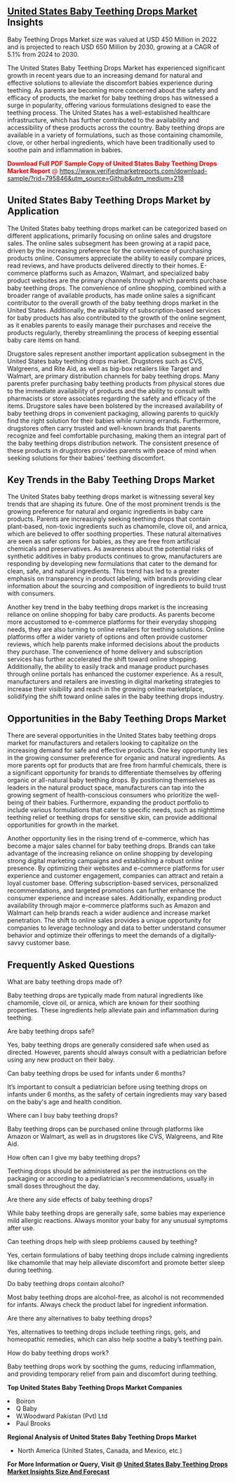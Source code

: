 <h2><a href="https://www.verifiedmarketreports.com/download-sample/?rid=795846&amp;utm_source=Github&amp;utm_medium=218" target="_blank">United States Baby Teething Drops Market</a> Insights</h2><p>Baby Teething Drops Market size was valued at USD 450 Million in 2022 and is projected to reach USD 650 Million by 2030, growing at a CAGR of 5.1% from 2024 to 2030.</p><p><p>The United States Baby Teething Drops Market has experienced significant growth in recent years due to an increasing demand for natural and effective solutions to alleviate the discomfort babies experience during teething. As parents are becoming more concerned about the safety and efficacy of products, the market for baby teething drops has witnessed a surge in popularity, offering various formulations designed to ease the teething process. The United States has a well-established healthcare infrastructure, which has further contributed to the availability and accessibility of these products across the country. Baby teething drops are available in a variety of formulations, such as those containing chamomile, clove, or other herbal ingredients, which have been traditionally used to soothe pain and inflammation in babies. <p><span class=""><span style="color: #ff0000;"><strong>Download Full PDF Sample Copy of United States Baby Teething Drops Market Report</strong> @ </span><a href="https://www.verifiedmarketreports.com/download-sample/?rid=795846&amp;utm_source=Github&amp;utm_medium=218" target="_blank">https://www.verifiedmarketreports.com/download-sample/?rid=795846&amp;utm_source=Github&amp;utm_medium=218</a></span></p></p> <h2>United States Baby Teething Drops Market by Application</h2> <p>The United States baby teething drops market can be categorized based on different applications, primarily focusing on online sales and drugstore sales. The online sales subsegment has been growing at a rapid pace, driven by the increasing preference for the convenience of purchasing products online. Consumers appreciate the ability to easily compare prices, read reviews, and have products delivered directly to their homes. E-commerce platforms such as Amazon, Walmart, and specialized baby product websites are the primary channels through which parents purchase baby teething drops. The convenience of online shopping, combined with a broader range of available products, has made online sales a significant contributor to the overall growth of the baby teething drops market in the United States. Additionally, the availability of subscription-based services for baby products has also contributed to the growth of the online segment, as it enables parents to easily manage their purchases and receive the products regularly, thereby streamlining the process of keeping essential baby care items on hand.</p> <p>Drugstore sales represent another important application subsegment in the United States baby teething drops market. Drugstores such as CVS, Walgreens, and Rite Aid, as well as big-box retailers like Target and Walmart, are primary distribution channels for baby teething drops. Many parents prefer purchasing baby teething products from physical stores due to the immediate availability of products and the ability to consult with pharmacists or store associates regarding the safety and efficacy of the items. Drugstore sales have been bolstered by the increased availability of baby teething drops in convenient packaging, allowing parents to quickly find the right solution for their babies while running errands. Furthermore, drugstores often carry trusted and well-known brands that parents recognize and feel comfortable purchasing, making them an integral part of the baby teething drops distribution network. The consistent presence of these products in drugstores provides parents with peace of mind when seeking solutions for their babies' teething discomfort.</p> <h2>Key Trends in the Baby Teething Drops Market</h2> <p>The United States baby teething drops market is witnessing several key trends that are shaping its future. One of the most prominent trends is the growing preference for natural and organic ingredients in baby care products. Parents are increasingly seeking teething drops that contain plant-based, non-toxic ingredients such as chamomile, clove oil, and arnica, which are believed to offer soothing properties. These natural alternatives are seen as safer options for babies, as they are free from artificial chemicals and preservatives. As awareness about the potential risks of synthetic additives in baby products continues to grow, manufacturers are responding by developing new formulations that cater to the demand for clean, safe, and natural ingredients. This trend has led to a greater emphasis on transparency in product labeling, with brands providing clear information about the sourcing and composition of ingredients to build trust with consumers.</p> <p>Another key trend in the baby teething drops market is the increasing reliance on online shopping for baby care products. As parents become more accustomed to e-commerce platforms for their everyday shopping needs, they are also turning to online retailers for teething solutions. Online platforms offer a wider variety of options and often provide customer reviews, which help parents make informed decisions about the products they purchase. The convenience of home delivery and subscription services has further accelerated the shift toward online shopping. Additionally, the ability to easily track and manage product purchases through online portals has enhanced the customer experience. As a result, manufacturers and retailers are investing in digital marketing strategies to increase their visibility and reach in the growing online marketplace, solidifying the shift toward online sales in the baby teething drops industry.</p> <h2>Opportunities in the Baby Teething Drops Market</h2> <p>There are several opportunities in the United States baby teething drops market for manufacturers and retailers looking to capitalize on the increasing demand for safe and effective products. One key opportunity lies in the growing consumer preference for organic and natural ingredients. As more parents opt for products that are free from harmful chemicals, there is a significant opportunity for brands to differentiate themselves by offering organic or all-natural baby teething drops. By positioning themselves as leaders in the natural product space, manufacturers can tap into the growing segment of health-conscious consumers who prioritize the well-being of their babies. Furthermore, expanding the product portfolio to include various formulations that cater to specific needs, such as nighttime teething relief or teething drops for sensitive skin, can provide additional opportunities for growth in the market.</p> <p>Another opportunity lies in the rising trend of e-commerce, which has become a major sales channel for baby teething drops. Brands can take advantage of the increasing reliance on online shopping by developing strong digital marketing campaigns and establishing a robust online presence. By optimizing their websites and e-commerce platforms for user experience and customer engagement, companies can attract and retain a loyal customer base. Offering subscription-based services, personalized recommendations, and targeted promotions can further enhance the consumer experience and increase sales. Additionally, expanding product availability through major e-commerce platforms such as Amazon and Walmart can help brands reach a wider audience and increase market penetration. The shift to online sales provides a unique opportunity for companies to leverage technology and data to better understand consumer behavior and optimize their offerings to meet the demands of a digitally-savvy customer base.</p> <h2>Frequently Asked Questions</h2> <p>What are baby teething drops made of?</p> <p>Baby teething drops are typically made from natural ingredients like chamomile, clove oil, or arnica, which are known for their soothing properties. These ingredients help alleviate pain and inflammation during teething.</p> <p>Are baby teething drops safe?</p> <p>Yes, baby teething drops are generally considered safe when used as directed. However, parents should always consult with a pediatrician before using any new product on their baby.</p> <p>Can baby teething drops be used for infants under 6 months?</p> <p>It’s important to consult a pediatrician before using teething drops on infants under 6 months, as the safety of certain ingredients may vary based on the baby's age and health condition.</p> <p>Where can I buy baby teething drops?</p> <p>Baby teething drops can be purchased online through platforms like Amazon or Walmart, as well as in drugstores like CVS, Walgreens, and Rite Aid.</p> <p>How often can I give my baby teething drops?</p> <p>Teething drops should be administered as per the instructions on the packaging or according to a pediatrician's recommendations, usually in small doses throughout the day.</p> <p>Are there any side effects of baby teething drops?</p> <p>While baby teething drops are generally safe, some babies may experience mild allergic reactions. Always monitor your baby for any unusual symptoms after use.</p> <p>Can teething drops help with sleep problems caused by teething?</p> <p>Yes, certain formulations of baby teething drops include calming ingredients like chamomile that may help alleviate discomfort and promote better sleep during teething.</p> <p>Do baby teething drops contain alcohol?</p> <p>Most baby teething drops are alcohol-free, as alcohol is not recommended for infants. Always check the product label for ingredient information.</p> <p>Are there any alternatives to baby teething drops?</p> <p>Yes, alternatives to teething drops include teething rings, gels, and homeopathic remedies, which can also help soothe a baby’s teething pain.</p> <p>How do baby teething drops work?</p> <p>Baby teething drops work by soothing the gums, reducing inflammation, and providing temporary relief from pain and discomfort during teething.</p> </p><p><strong>Top United States Baby Teething Drops Market Companies</strong></p><div data-test-id=""><p><li>Boiron</li><li> Q Baby</li><li> W.Woodward Pakistan (Pvt) Ltd</li><li> Paul Brooks</li></p><div><strong>Regional Analysis of&nbsp;United States Baby Teething Drops Market</strong></div><ul><li dir="ltr"><p dir="ltr">North America&nbsp;(United States, Canada, and Mexico, etc.)</p></li></ul><p><strong>For More Information or Query, Visit @&nbsp;</strong><strong><a href="https://www.verifiedmarketreports.com/product/baby-teething-drops-market/?utm_source=Github&amp;utm_medium=218" target="_blank">United States Baby Teething Drops Market Insights Size And Forecast</a></strong></p></div>
